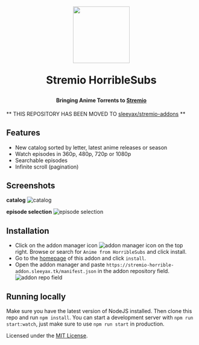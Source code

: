 <h1 align="center">
  <img width="150" src="https://i.imgur.com/TqWAgUQ.png" />
  <p>Stremio HorribleSubs</p>
</h1>

<h4 align="center">Bringing Anime Torrents to  <a href="https://www.stremio.com/" target="_blank">Stremio</a>
</h4>

** THIS REPOSITORY HAS BEEN MOVED TO [sleeyax/stremio-addons](https://git.io/JvQGc) **

## Features
* New catalog sorted by letter, latest anime releases or season
* Watch episodes in 360p, 480p, 720p or 1080p
* Searchable episodes
* Infinite scroll (pagination)

## Screenshots
**catalog**
![catalog](https://i.imgur.com/pfAA7eM.jpg)

**episode selection**
![episode selection](https://i.imgur.com/fVtASl0.png)

## Installation
* Click on the addon manager icon ![addon manager icon](https://i.imgur.com/oFBLNem.png) on the top right. Browse or search for `Anime from HorribleSubs` and click install. 
* Go to the [homepage](https://stremio-horrible-addon.sleeyax.tk/) of this addon and click `install`.
* Open the addon manager and paste `https://stremio-horrible-addon.sleeyax.tk/manifest.json` in the addon repository field.<br>
![addon repo field](https://i.imgur.com/RODMkww.png)

## Running locally
Make sure you have the latest version of NodeJS installed. Then clone this repo and run `npm install`. 
You can start a development server with `npm run start:watch`, just make sure to use `npm run start` in production.

Licensed under the [MIT License](https://mit-license.org/).
